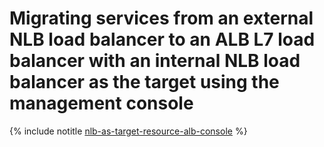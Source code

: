 # Migrating services from an external NLB load balancer to an ALB L7 load balancer with an internal NLB load balancer as the target using the management console

{% include notitle [nlb-as-target-resource-alb-console](../../../../_tutorials/security/nlb-as-target-resource-alb-console.md) %}
